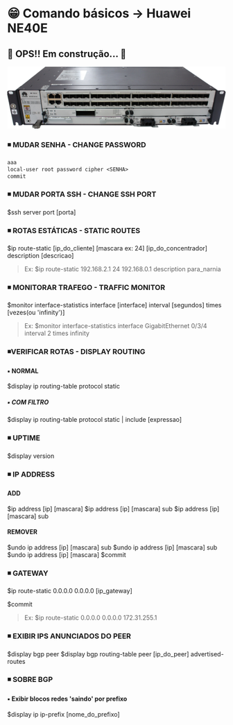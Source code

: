 <!-- <h1 align="center">😁 Comando básicos -> Huawei NE40E</h1> -->

<!-- <h4 align="center">
🚧 OPS!! Em construção... 🚧
</h4> -->

# 😁 Comando básicos -> Huawei NE40E

## 🚧 OPS!! Em construção... 🚧

<!-- <h1 align="center">
<img alt="ne40e" title="ne40e" src="./img/ne40e.png" />
</h1> -->

![ne40e](./img/ne40e.png)

### ◾ MUDAR SENHA - CHANGE PASSWORD

```PY
aaa
local-user root password cipher <SENHA>
commit

```

### ◾ MUDAR PORTA SSH - CHANGE SSH PORT

$ssh server port [porta]

### ◾ ROTAS ESTÁTICAS - STATIC ROUTES

$ip route-static [ip_do_cliente] [mascara ex: 24] [ip_do_concentrador] description [descricao]
>Ex: $ip route-static 192.168.2.1 24 192.168.0.1 description para_narnia

### ◾ MONITORAR TRAFEGO - TRAFFIC MONITOR

$monitor interface-statistics interface [interface] interval [segundos] times [vezes(ou 'infinity')]
>Ex: $monitor interface-statistics interface GigabitEthernet 0/3/4 interval 2 times infinity

### ◾VERIFICAR ROTAS - DISPLAY ROUTING

#### ▪️ NORMAL

$display ip routing-table protocol static

##### ▪️ COM FILTRO

$display ip routing-table protocol static | include [expressao]

### ◾ UPTIME

$display version

### ◾ IP ADDRESS

#### ADD

$ip address [ip] [mascara]
$ip address [ip] [mascara] sub
$ip address [ip] [mascara] sub

#### REMOVER

$undo ip address [ip] [mascara] sub
$undo ip address [ip] [mascara] sub
$undo ip address [ip] [mascara]
$commit

### ◾ GATEWAY

$ip route-static 0.0.0.0 0.0.0.0 [ip_gateway]

$commit
>Ex: $ip route-static 0.0.0.0 0.0.0.0 172.31.255.1

### ◾ EXIBIR IPS ANUNCIADOS DO PEER

$display bgp peer
$display bgp routing-table peer [ip_do_peer] advertised-routes

### ◾ SOBRE BGP

#### ▪️ Exibir blocos redes 'saindo' por prefixo

$display ip ip-prefix [nome_do_prefixo]
